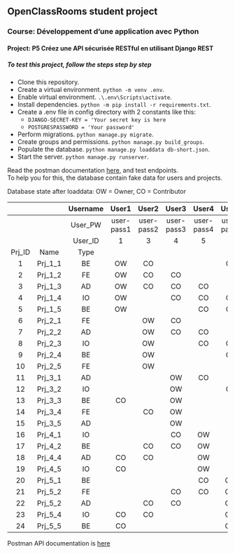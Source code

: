## OpenClassRooms student project

### Course: Développement d’une application avec Python

#### Project: P5 Créez une API sécurisée RESTful en utilisant Django REST

##### To test this project, follow the steps step by step

-   Clone this repository.
-   Create a virtual environment. `python -m venv .env`.
-   Enable virtual environment. `.\.env\Scripts\activate`.
-   Install dependencies. `python -m pip install -r requirements.txt`.
-   Create a .env file in config directory with 2 constants like this:
    -   `DJANGO-SECRET-KEY = 'Your secret key is here`
    -   `POSTGRESPASSWORD = 'Your password'`
-   Perform migrations. `python manage.py migrate`.
-   Create groups and permissions. `python manage.py build_groups`.
-   Populate the database. `python manage.py loaddata db-short.json`.
-   Start the server. `python manage.py runserver`.

Read the postman documentation [here](https://documenter.getpostman.com/view/20281154/2s93CRJBAw), and test endpoints.  
To help you for this, the database contain fake data for users and projects.

Database state after loaddata:
OW = Owner, CO = Contributor

|        |         | Username |   User1    |   User2    |   User3    |   User4    |   User5    |   User6    |
| :----: | :-----: | :------: | :--------: | :--------: | :--------: | :--------: | :--------: | :--------: |
|        |         | User_PW  | user-pass1 | user-pass2 | user-pass3 | user-pass4 | user-pass5 | user-pass6 |
|        |         | User_ID  |     1      |     3      |     4      |     5      |     6      |     7      |
| Prj_ID |  Name   |   Type   |            |            |            |            |            |            |
|   1    | Prj_1_1 |    BE    |     OW     |     CO     |            |            |     CO     |            |
|   2    | Prj_1_2 |    FE    |     OW     |     CO     |     CO     |            |            |            |
|   3    | Prj_1_3 |    AD    |     OW     |     CO     |     CO     |     CO     |            |            |
|   4    | Prj_1_4 |    IO    |     OW     |            |     CO     |     CO     |     CO     |            |
|   5    | Prj_1_5 |    BE    |     OW     |            |            |     CO     |     CO     |            |
|   6    | Prj_2_1 |    FE    |            |     OW     |     CO     |            |            |            |
|   7    | Prj_2_2 |    AD    |            |     OW     |     CO     |     CO     |            |            |
|   8    | Prj_2_3 |    IO    |            |     OW     |            |     CO     |     CO     |            |
|   9    | Prj_2_4 |    BE    |            |     OW     |            |            |     CO     |            |
|   10   | Prj_2_5 |    FE    |            |     OW     |            |            |            |            |
|   11   | Prj_3_1 |    AD    |            |            |     OW     |     CO     |            |            |
|   12   | Prj_3_2 |    IO    |            |            |     OW     |            |     CO     |            |
|   13   | Prj_3_3 |    BE    |     CO     |            |     OW     |            |            |            |
|   14   | Prj_3_4 |    FE    |            |     CO     |     OW     |            |            |            |
|   15   | Prj_3_5 |    AD    |            |            |     OW     |            |            |            |
|   16   | Prj_4_1 |    IO    |            |            |     CO     |     OW     |            |            |
|   17   | Prj_4_2 |    BE    |            |     CO     |     CO     |     OW     |            |            |
|   18   | Prj_4_4 |    AD    |     CO     |     CO     |            |     OW     |            |            |
|   19   | Prj_4_5 |    IO    |     CO     |            |            |     OW     |            |            |
|   20   | Prj_5_1 |    BE    |            |            |            |     CO     |     OW     |            |
|   21   | Prj_5_2 |    FE    |            |            |     CO     |     CO     |     OW     |            |
|   22   | Prj_5_2 |    AD    |            |     CO     |     CO     |            |     OW     |            |
|   23   | Prj_5_4 |    IO    |     CO     |     CO     |            |            |     OW     |            |
|   24   | Prj_5_5 |    BE    |     CO     |            |            |            |     OW     |            |

Postman API documentation is [here](https://documenter.getpostman.com/view/20281154/2s93CRJBAw)
